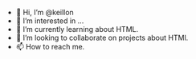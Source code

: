- 👋 Hi, I’m @keillon
- 👀 I’m interested in ...
- 🌱 I’m currently learning about HTML.
- 💞️ I’m looking to collaborate on projects about HTMl.
- 📫 How to reach me.

<!---
keillon/keillon is a ✨ special ✨ repository because its `README.md` (this file) appears on your GitHub profile.
You can click the Preview link to take a look at your changes.
--->
